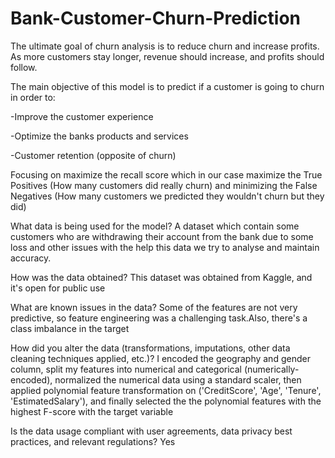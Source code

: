 # Bank-Customer-Churn-Prediction
The ultimate goal of churn analysis is to reduce churn and increase profits. As more customers stay longer, revenue should increase, and profits should follow.

The main objective of this model is to predict if a customer is going to churn in order to:

   -Improve the customer experience
  
   -Optimize the banks products and services
  
   -Customer retention (opposite of churn)

Focusing on maximize the recall score which in our case maximize the True Positives (How many customers did really churn) and minimizing the False Negatives (How many customers we predicted they wouldn't churn but they did) 

What data is being used for the model? A dataset which contain some customers who are withdrawing their account from the bank due to some loss and other issues with the help this data we try to analyse and maintain accuracy.

How was the data obtained? This dataset was obtained from Kaggle, and it's open for public use

What are known issues in the data? Some of the features are not very predictive, so feature engineering was a challenging task.Also, there's a class imbalance in the target

How did you alter the data (transformations, imputations, other data cleaning techniques applied, etc.)? I encoded the geography and gender column, split my features into numerical and categorical (numerically-encoded), normalized the numerical data using a standard scaler, then applied polynomial feature transformation on ('CreditScore', 'Age', 'Tenure', 'EstimatedSalary'), and finally selected the the polynomial features with the highest F-score with the target variable 

Is the data usage compliant with user agreements, data privacy best practices, and relevant regulations? Yes

